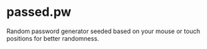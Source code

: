 # passed.pw
Random password generator seeded based on your mouse or touch positions for better randomness.
